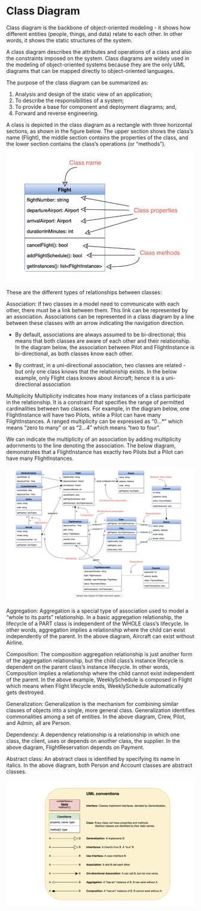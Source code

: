 # Class Diagram
Class diagram is the backbone of object-oriented modeling - it shows how different entities (people, things, and data) relate to each other. In other words, it shows the static structures of the system.

A class diagram describes the attributes and operations of a class and also the constraints imposed on the system. Class diagrams are widely used in the modeling of object-oriented systems because they are the only UML diagrams that can be mapped directly to object-oriented languages.

The purpose of the class diagram can be summarized as:

1. Analysis and design of the static view of an application;
2. To describe the responsibilities of a system;
3. To provide a base for component and deployment diagrams; and,
4. Forward and reverse engineering.

A class is depicted in the class diagram as a rectangle with three horizontal sections, as shown in the figure below. The upper section shows the class’s name (Flight), the middle section contains the properties of the class, and the lower section contains the class’s operations (or “methods”).

![alt text](https://github.com/rcpenny/interviews/blob/master/design/oo-design/static/class.png)

These are the different types of relationships between classes:

Association: If two classes in a model need to communicate with each other, there must be a link between them. This link can be represented by an association. Associations can be represented in a class diagram by a line between these classes with an arrow indicating the navigation direction.

- By default, associations are always assumed to be bi-directional; this means that both classes are aware of each other and their relationship. In the diagram below, the association between Pilot and FlightInstance is bi-directional, as both classes know each other.

- By contrast, in a uni-directional association, two classes are related - but only one class knows that the relationship exists. In the below example, only Flight class knows about Aircraft; hence it is a uni-directional association

Multiplicity Multiplicity indicates how many instances of a class participate in the relationship. It is a constraint that specifies the range of permitted cardinalities between two classes. For example, in the diagram below, one FlightInstance will have two Pilots, while a Pilot can have many FlightInstances. A ranged multiplicity can be expressed as “0…*” which means “zero to many" or as “2…4” which means “two to four”.

We can indicate the multiplicity of an association by adding multiplicity adornments to the line denoting the association. The below diagram, demonstrates that a FlightInstance has exactly two Pilots but a Pilot can have many FlightInstances.

![alt text](https://github.com/rcpenny/interviews/blob/master/design/oo-design/static/flight-reservation.png)

Aggregation: Aggregation is a special type of association used to model a “whole to its parts” relationship. In a basic aggregation relationship, the lifecycle of a PART class is independent of the WHOLE class’s lifecycle. In other words, aggregation implies a relationship where the child can exist independently of the parent. In the above diagram, Aircraft can exist without Airline.

Composition: The composition aggregation relationship is just another form of the aggregation relationship, but the child class’s instance lifecycle is dependent on the parent class’s instance lifecycle. In other words, Composition implies a relationship where the child cannot exist independent of the parent. In the above example, WeeklySchedule is composed in Flight which means when Flight lifecycle ends, WeeklySchedule automatically gets destroyed.

Generalization: Generalization is the mechanism for combining similar classes of objects into a single, more general class. Generalization identifies commonalities among a set of entities. In the above diagram, Crew, Pilot, and Admin, all are Person.

Dependency: A dependency relationship is a relationship in which one class, the client, uses or depends on another class, the supplier. In the above diagram, FlightReservation depends on Payment.

Abstract class: An abstract class is identified by specifying its name in italics. In the above diagram, both Person and Account classes are abstract classes.

![alt text](https://github.com/rcpenny/interviews/blob/master/design/oo-design/static/UML-convention.png)